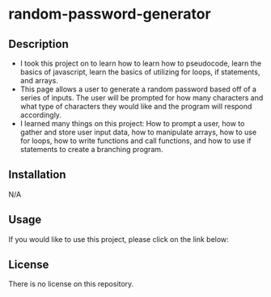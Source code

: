 # random-password-generator


## Description

- I took this project on to learn how to learn how to pseudocode, learn the basics of javascript, learn the basics of utilizing for loops, if statements, and arrays. 
- This page allows a user to generate a random password based off of a series of inputs. The user will be prompted for how many characters and what type of characters they would like and the program will respond accordingly. 
- I learned many things on this project: How to prompt a user, how to gather and store user input data, how to manipulate arrays, how to use for loops, how to write functions and call functions, and how to use if statements to create a branching program. 

## Installation

N/A

## Usage

If you would like to use this project, please click on the link below:    



## License

There is no license on this repository. 
